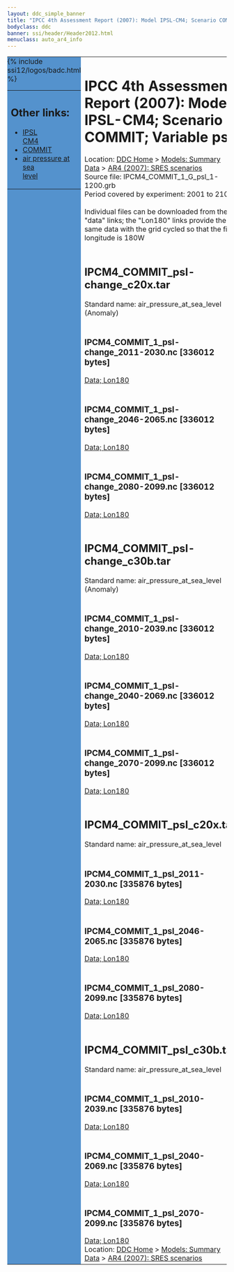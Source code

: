 ```yaml
---
layout: ddc_simple_banner
title: "IPCC 4th Assessment Report (2007): Model IPSL-CM4; Scenario COMMIT; Variable psl"
bodyclass: ddc
banner: ssi/header/Header2012.html
menuclass: auto_ar4_info
---
```



<table width="100%" border="0" cellspacing="0" cellpadding="0" style="border-collapse: collapse;">
<tr style="margin:0;padding:0;border:0;">
<td style="margin:0;padding:0;border:0;height:1pt;width:150pt;background:#5492CD;" valign="top" >

<div id="lh-col2" class="auto_ar4_info">
<table class="menumain" bgcolor="#5492CD" cellspacing="0" width="100%" border="0">
<tr><td>
<h2> Other links:</h2>
<ul>
<li><a href="/auto/ar4/model-IPSL-CM4.html">IPSL<br/>CM4</a></li>
<li><a href="/auto/ar4/scenario-COMMIT.html">COMMIT</a></li>
<li><a href="/auto/ar4/var-air_pressure_at_sea_level.html">air pressure at sea<br/> level</a></li>
</ul>
</td></tr>
{% include ssi12/logos/badc.html %}
</table>
</div>
</td>
<td><h1>IPCC 4th Assessment Report (2007): Model IPSL-CM4; Scenario COMMIT; Variable psl</h1>

<!-- Breadcrumb1 -->
<div id="breadcrumb1" align="left">
Location: <a href="/index.html">DDC Home</a> > <a href="/sim/gcm_clim/">Models: Summary Data</a>
> <a href="/sim/gcm_clim/SRES_AR4/index.html">AR4 (2007): SRES scenarios</a>
</div>
<!-- End of Breadcrumb1 -->Source file: IPCM4_COMMIT_1_G_psl_1-1200.grb
<br/>
Period covered by experiment: 2001 to 2100<br/>
<br/>Individual files can be downloaded from the "data" links; the "Lon180" links provide the same data
         with the grid cycled so that the first longitude is 180W<br/>
<br/><h2>IPCM4_COMMIT_psl-change_c20x.tar</h2>
Standard name: air_pressure_at_sea_level (Anomaly)<br>
<br/><h3>IPCM4_COMMIT_1_psl-change_2011-2030.nc [336012 bytes]</h3>
<a href="http://apps.ipcc-data.org/cgi-bin/downl/ar4_nc/psl/IPCM4_COMMIT_1_psl-change_2011-2030.nc">Data; </a><a href="http://apps.ipcc-data.org/cgi-bin/downl/ar4_nc/psl/IPCM4_COMMIT_1_psl-change_2011-2030.cyto180.nc"> Lon180</a><br/>
<br/><h3>IPCM4_COMMIT_1_psl-change_2046-2065.nc [336012 bytes]</h3>
<a href="http://apps.ipcc-data.org/cgi-bin/downl/ar4_nc/psl/IPCM4_COMMIT_1_psl-change_2046-2065.nc">Data; </a><a href="http://apps.ipcc-data.org/cgi-bin/downl/ar4_nc/psl/IPCM4_COMMIT_1_psl-change_2046-2065.cyto180.nc"> Lon180</a><br/>
<br/><h3>IPCM4_COMMIT_1_psl-change_2080-2099.nc [336012 bytes]</h3>
<a href="http://apps.ipcc-data.org/cgi-bin/downl/ar4_nc/psl/IPCM4_COMMIT_1_psl-change_2080-2099.nc">Data; </a><a href="http://apps.ipcc-data.org/cgi-bin/downl/ar4_nc/psl/IPCM4_COMMIT_1_psl-change_2080-2099.cyto180.nc"> Lon180</a><br/>
<br/><h2>IPCM4_COMMIT_psl-change_c30b.tar</h2>
Standard name: air_pressure_at_sea_level (Anomaly)<br>
<br/><h3>IPCM4_COMMIT_1_psl-change_2010-2039.nc [336012 bytes]</h3>
<a href="http://apps.ipcc-data.org/cgi-bin/downl/ar4_nc/psl/IPCM4_COMMIT_1_psl-change_2010-2039.nc">Data; </a><a href="http://apps.ipcc-data.org/cgi-bin/downl/ar4_nc/psl/IPCM4_COMMIT_1_psl-change_2010-2039.cyto180.nc"> Lon180</a><br/>
<br/><h3>IPCM4_COMMIT_1_psl-change_2040-2069.nc [336012 bytes]</h3>
<a href="http://apps.ipcc-data.org/cgi-bin/downl/ar4_nc/psl/IPCM4_COMMIT_1_psl-change_2040-2069.nc">Data; </a><a href="http://apps.ipcc-data.org/cgi-bin/downl/ar4_nc/psl/IPCM4_COMMIT_1_psl-change_2040-2069.cyto180.nc"> Lon180</a><br/>
<br/><h3>IPCM4_COMMIT_1_psl-change_2070-2099.nc [336012 bytes]</h3>
<a href="http://apps.ipcc-data.org/cgi-bin/downl/ar4_nc/psl/IPCM4_COMMIT_1_psl-change_2070-2099.nc">Data; </a><a href="http://apps.ipcc-data.org/cgi-bin/downl/ar4_nc/psl/IPCM4_COMMIT_1_psl-change_2070-2099.cyto180.nc"> Lon180</a><br/>
<br/><h2>IPCM4_COMMIT_psl_c20x.tar</h2>
Standard name: air_pressure_at_sea_level<br>
<br/><h3>IPCM4_COMMIT_1_psl_2011-2030.nc [335876 bytes]</h3>
<a href="http://apps.ipcc-data.org/cgi-bin/downl/ar4_nc/psl/IPCM4_COMMIT_1_psl_2011-2030.nc">Data; </a><a href="http://apps.ipcc-data.org/cgi-bin/downl/ar4_nc/psl/IPCM4_COMMIT_1_psl_2011-2030.cyto180.nc"> Lon180</a><br/>
<br/><h3>IPCM4_COMMIT_1_psl_2046-2065.nc [335876 bytes]</h3>
<a href="http://apps.ipcc-data.org/cgi-bin/downl/ar4_nc/psl/IPCM4_COMMIT_1_psl_2046-2065.nc">Data; </a><a href="http://apps.ipcc-data.org/cgi-bin/downl/ar4_nc/psl/IPCM4_COMMIT_1_psl_2046-2065.cyto180.nc"> Lon180</a><br/>
<br/><h3>IPCM4_COMMIT_1_psl_2080-2099.nc [335876 bytes]</h3>
<a href="http://apps.ipcc-data.org/cgi-bin/downl/ar4_nc/psl/IPCM4_COMMIT_1_psl_2080-2099.nc">Data; </a><a href="http://apps.ipcc-data.org/cgi-bin/downl/ar4_nc/psl/IPCM4_COMMIT_1_psl_2080-2099.cyto180.nc"> Lon180</a><br/>
<br/><h2>IPCM4_COMMIT_psl_c30b.tar</h2>
Standard name: air_pressure_at_sea_level<br>
<br/><h3>IPCM4_COMMIT_1_psl_2010-2039.nc [335876 bytes]</h3>
<a href="http://apps.ipcc-data.org/cgi-bin/downl/ar4_nc/psl/IPCM4_COMMIT_1_psl_2010-2039.nc">Data; </a><a href="http://apps.ipcc-data.org/cgi-bin/downl/ar4_nc/psl/IPCM4_COMMIT_1_psl_2010-2039.cyto180.nc"> Lon180</a><br/>
<br/><h3>IPCM4_COMMIT_1_psl_2040-2069.nc [335876 bytes]</h3>
<a href="http://apps.ipcc-data.org/cgi-bin/downl/ar4_nc/psl/IPCM4_COMMIT_1_psl_2040-2069.nc">Data; </a><a href="http://apps.ipcc-data.org/cgi-bin/downl/ar4_nc/psl/IPCM4_COMMIT_1_psl_2040-2069.cyto180.nc"> Lon180</a><br/>
<br/><h3>IPCM4_COMMIT_1_psl_2070-2099.nc [335876 bytes]</h3>
<a href="http://apps.ipcc-data.org/cgi-bin/downl/ar4_nc/psl/IPCM4_COMMIT_1_psl_2070-2099.nc">Data; </a><a href="http://apps.ipcc-data.org/cgi-bin/downl/ar4_nc/psl/IPCM4_COMMIT_1_psl_2070-2099.cyto180.nc"> Lon180</a><br/>
<!-- Breadcrumb2 -->
<div id="breadcrumb2" align="left">
Location: <a href="/index.html">DDC Home</a> > <a href="/sim/gcm_clim/">Models: Summary Data</a>
> <a href="/sim/gcm_clim/SRES_AR4/index.html">AR4 (2007): SRES scenarios</a>
</div>
<!-- End of Breadcrumb2 --></td></tr></table>
